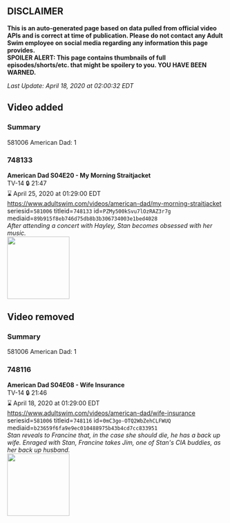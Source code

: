 ## DISCLAIMER
**This is an auto-generated page based on data pulled from official video APIs and is correct at time of publication. Please do not contact any Adult Swim employee on social media regarding any information this page provides.**  
**SPOILER ALERT: This page contains thumbnails of full episodes/shorts/etc. that might be spoilery to you. YOU HAVE BEEN WARNED.**  

_Last Update: April 18, 2020 at 02:00:32 EDT_
## Video added
### Summary
581006 American Dad: 1  
### 748133
**American Dad S04E20 - My Morning Straitjacket**  
TV-14 🔒 21:47  
⌛ April 25, 2020 at 01:29:00 EDT  
https://www.adultswim.com/videos/american-dad/my-morning-straitjacket  
seriesid=`581006` titleid=`748133` id=`PZMy500kSvu7lOzRAZ3r7g` mediaid=`89b915f8eb746d75db8b3b306734003e1bed4028`  
_After attending a concert with Hayley, Stan becomes obsessed with her music._  
<a href="https://i.cdn.turner.com/adultswim/big/image-upload/thumbnails/thumb-2_image-152829876229720.jpg"><img src="https://i.cdn.turner.com/adultswim/big/image-upload/thumbnails/thumb-2_image-152829876229720.jpg" height="144px" /></a>
## Video removed
### Summary
581006 American Dad: 1  
### 748116
**American Dad S04E08 - Wife Insurance**  
TV-14 🔒 21:46  
⌛ April 18, 2020 at 01:29:00 EDT  
https://www.adultswim.com/videos/american-dad/wife-insurance  
seriesid=`581006` titleid=`748116` id=`0mC3go-OTQ2WbZehCLFWUQ` mediaid=`b23659f6fa9e9ec010488975b43b4cd7cc833951`  
_Stan reveals to Francine that, in the case she should die, he has a back up wife. Enraged with Stan, Francine takes Jim, one of Stan's CIA buddies, as her back up husband._  
<a href="https://i.cdn.turner.com/asfix/repository//8a25c3920e5857a1010e585b61da0001/thumbnail_5212858645293464439.jpg"><img src="https://i.cdn.turner.com/asfix/repository//8a25c3920e5857a1010e585b61da0001/thumbnail_5212858645293464439.jpg" height="144px" /></a>
